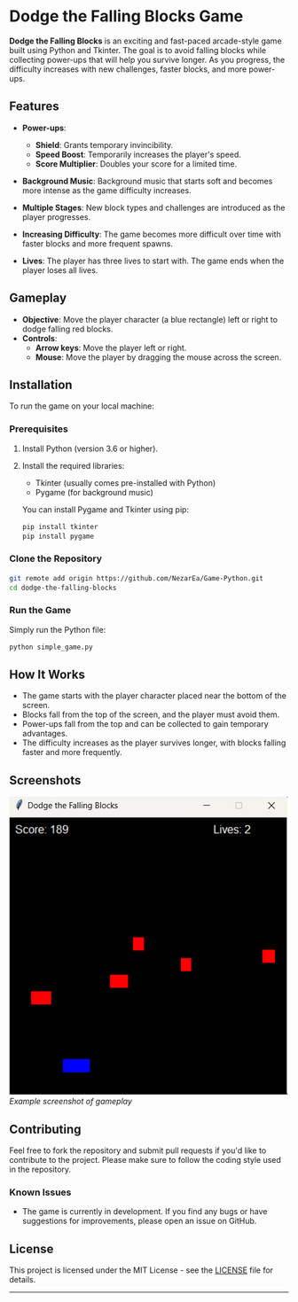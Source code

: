 # Dodge the Falling Blocks Game

**Dodge the Falling Blocks** is an exciting and fast-paced arcade-style game built using Python and Tkinter. The goal is to avoid falling blocks while collecting power-ups that will help you survive longer. As you progress, the difficulty increases with new challenges, faster blocks, and more power-ups.

## Features
- **Power-ups**:
  - **Shield**: Grants temporary invincibility.
  - **Speed Boost**: Temporarily increases the player's speed.
  - **Score Multiplier**: Doubles your score for a limited time.
  
- **Background Music**: Background music that starts soft and becomes more intense as the game difficulty increases.

- **Multiple Stages**: New block types and challenges are introduced as the player progresses.

- **Increasing Difficulty**: The game becomes more difficult over time with faster blocks and more frequent spawns.

- **Lives**: The player has three lives to start with. The game ends when the player loses all lives.

## Gameplay
- **Objective**: Move the player character (a blue rectangle) left or right to dodge falling red blocks.
- **Controls**:
  - **Arrow keys**: Move the player left or right.
  - **Mouse**: Move the player by dragging the mouse across the screen.

## Installation
To run the game on your local machine:

### Prerequisites
1. Install Python (version 3.6 or higher).
2. Install the required libraries:
   - Tkinter (usually comes pre-installed with Python)
   - Pygame (for background music)
   
   You can install Pygame and Tkinter using pip:
   ```bash
   pip install tkinter
   pip install pygame
   ```

### Clone the Repository
```bash
git remote add origin https://github.com/NezarEa/Game-Python.git
cd dodge-the-falling-blocks
```

### Run the Game
Simply run the Python file:
```bash
python simple_game.py
```

## How It Works
- The game starts with the player character placed near the bottom of the screen.
- Blocks fall from the top of the screen, and the player must avoid them.
- Power-ups fall from the top and can be collected to gain temporary advantages.
- The difficulty increases as the player survives longer, with blocks falling faster and more frequently.

## Screenshots
![Game Screenshot](assets/screenshot1.png)  
*Example screenshot of gameplay*

## Contributing
Feel free to fork the repository and submit pull requests if you'd like to contribute to the project. Please make sure to follow the coding style used in the repository.

### Known Issues
- The game is currently in development. If you find any bugs or have suggestions for improvements, please open an issue on GitHub.

## License
This project is licensed under the MIT License - see the [LICENSE](LICENSE) file for details.

---

